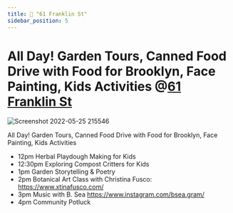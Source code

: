 ```yaml
---
title: 📅 "61 Franklin St"
sidebar_position: 5
---
```

# All Day! Garden Tours, Canned Food Drive with Food for Brooklyn, Face Painting, Kids Activities @[61 Franklin St](/gardens/Franklin)
 
![Screenshot 2022-05-25 215546](https://user-images.githubusercontent.com/22154417/170400829-c0072e84-b6ee-412e-a784-54d32d8462aa.png)

All Day! Garden Tours, Canned Food Drive with Food for Brooklyn, Face Painting, Kids Activities

+ 12pm Herbal Playdough Making for Kids
+ 12:30pm Exploring Compost Critters for Kids
+ 1pm Garden Storytelling & Poetry
+ 2pm Botanical Art Class with Christina Fusco: https://www.xtinafusco.com/
+ 3pm Music with B. Sea https://www.instagram.com/bsea.gram/
+ 4pm Community Potluck
